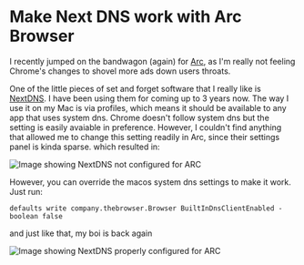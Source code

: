 # Make Next DNS work with Arc Browser

I recently jumped on the bandwagon (again) for [Arc](https://arc.net/), as I'm really not feeling Chrome's changes to shovel more ads down
users throats.

One of the little pieces of set and forget software that I really like is [NextDNS](https://nextdns.io/). I have been using
them for coming up to 3 years now. The way I use it on my Mac is via profiles, which means it should be available
to any app that uses system dns. Chrome doesn't follow system dns but the setting is easily avaiable in preference. However,
I couldn't find anything that allowed me to change this setting readily in Arc, since their settings panel is kinda sparse. which resulted in:

<img src="/img/no-next-dns.png" alt="Image showing NextDNS not configured for ARC">

However, you can override the macos system dns settings to make it work. Just run:

```shell
defaults write company.thebrowser.Browser BuiltInDnsClientEnabled -boolean false
```

and just like that, my boi is back again

<img src="/img/yes-next-dns.png" alt="Image showing NextDNS properly configured for ARC">
